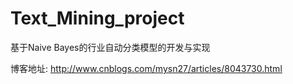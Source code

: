 # Text_Mining_project
基于Naive Bayes的行业自动分类模型的开发与实现

博客地址: http://www.cnblogs.com/mysn27/articles/8043730.html
